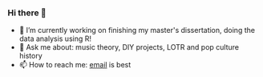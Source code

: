 ### Hi there 👋

- 🔭 I’m currently working on finishing my master's dissertation, doing the data analysis using R!
- 💬 Ask me about: music theory, DIY projects, LOTR and pop culture history
- 📫 How to reach me: [email](mailto:ndebele.vee@gmail.com) is best

